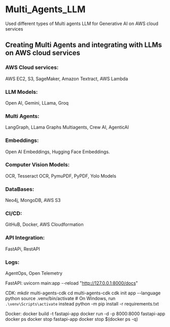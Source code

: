 # Multi_Agents_LLM
Used different types of Multi agents LLM for Generative AI on AWS cloud services

## Creating Multi Agents and integrating with LLMs on AWS cloud services
### AWS Cloud services: 
AWS EC2, S3, SageMaker, Amazon Textract, AWS Lambda

### LLM Models: 
Open AI, Gemini, LLama, Groq

### Multi Agents: 
LangGraph, LLama Graphs Multiagents, Crew AI, AgenticAI

### Embeddings: 
Open AI Embeddings, Hugging Face Embeddings.

### Computer Vision Models: 
OCR, Tesseract OCR, PymuPDF, PyPDF, Yolo Models

### DataBases: 
Neo4j, MongoDB, AWS S3

### CI/CD: 
GitHuB, Docker, AWS Cloudformation

### API Integration: 
FastAPi, RestAPI

### Logs: 
AgentOps, Open Telemetry

FastAPI: uvicorn main:app --reload
"http://127.0.0.1:8000/docs"

CDK: mkdir multi-agents-cdk
cd multi-agents-cdk
cdk init app --language python
source .venv/bin/activate # On Windows, run `.\venv\Scripts\activate` instead
python -m pip install -r requirements.txt


Docker: 
docker build -t fastapi-app 
docker run -d -p 8000:8000 fastapi-app
docker ps
docker stop fastapi-app
docker stop $(docker ps -q)

